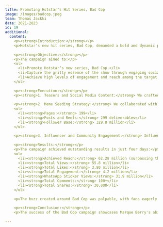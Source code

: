 ```yaml
---
title: Promoting Hotstar’s Hit Series, Bad Cop
image: /images/badcop.jpeg
team: Thomas Jackki
date: 2021-2023
id: 19
additional:
  content: 
    <p><strong>Introduction:</strong></p>
    <p>Hotstar's new hit series, Bad Cop, demanded a bold and dynamic promotional campaign that resonated with its gritty essence. Marque Berry rose to the challenge, creating eye-catching teasers and engaging social media content to capture the intense spirit of the show. This case study outlines the strategy, execution, and phenomenal results of the campaign.</p>
    
    <p><strong>Objective:</strong></p>
    <p>The campaign aimed to:</p>
    <ul>
      <li>Promote Hotstar’s new series, Bad Cop.</li>
      <li>Capture the gritty essence of the show through engaging social media content.</li>
      <li>Achieve high levels of engagement and reach among the target audience.</li>
    </ul>
    
    <p><strong>Execution:</strong></p>
    <p><strong>1. Teasers and Social Media Content:</strong> We crafted eye-catching teasers that highlighted key moments from the show, creating anticipation and excitement among potential viewers. These teasers were strategically released across various social media platforms.</p>
    
    <p><strong>2. Meme Seeding Strategy:</strong> We collaborated with Adoro creators to develop memes based on Bad Cop’s templates. This strategy involved:</p>
    <ul>
      <li><strong>Pages:</strong> 199</li>
      <li><strong>Posts and Reels:</strong> 299 deliverables</li>
      <li><strong>Follower Base:</strong> 329.8 million</li>
    </ul>
    
    <p><strong>3. Influencer and Community Engagement:</strong> Influencers who resonated with the show’s target audience helped amplify the campaign’s reach. Their engagement fostered an organic buzz, making the series a trending topic on social media.</p>
    
    <p><strong>Results:</strong></p>
    <p>The campaign achieved outstanding results in just four days:</p>
    <ul>
      <li><strong>Achieved Reach:</strong> 62.28 million (surpassing the expected reach of 46 million)</li>
      <li><strong>Total Views:</strong> 55.8 million</li>
      <li><strong>Total Likes:</strong> 3.80 million</li>
      <li><strong>Total Engagement:</strong> 4.2 million</li>
      <li><strong>WhatsApp Sticker Views:</strong> 31.9 million</li>
      <li><strong>Total Comments:</strong> 100+</li>
      <li><strong>Total Shares:</strong> 30,000</li>
    </ul>
    
    <p>The buzz created around Bad Cop was palpable, with fans eagerly discussing and sharing content related to the show.</p>
    
    <p><strong>Conclusion:</strong></p>
    <p>The success of the Bad Cop campaign showcases Marque Berry's ability to deliver innovative and effective marketing strategies. The campaign not only achieved but surpassed its goals, generating significant excitement and engagement among fans. This case study demonstrates our expertise in creating impactful promotional campaigns that drive results.</p>
    
---
```


